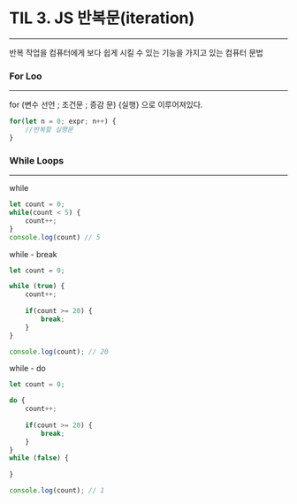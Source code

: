 # TIL 3. JS 반복문(iteration)

---

반복 작업을 컴퓨터에게 보다 쉽게 시킬 수 있는 기능을 가지고 있는 컴퓨터 문법

### For Loo

---

for  (변수 선언 ; 조건문 ; 증감 문) {실행} 으로 이루어져있다.

```jsx
for(let n = 0; expr; n++) {
	//반복할 실행문
}
```

### While Loops

---

while 

```jsx
let count = 0;
while(count < 5) {
	count++;
}
console.log(count) // 5
```

while - break

```jsx
let count = 0;

while (true) {
    count++;
    
    if(count >= 20) {
        break;
    }
}

console.log(count); // 20
```

while - do

```jsx
let count = 0;

do {
    count++;
    
    if(count >= 20) {
        break;
    }
}
while (false) {
 
}

console.log(count); // 1
```